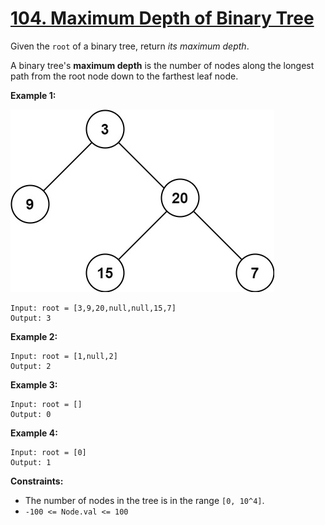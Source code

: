 # [104. Maximum Depth of Binary Tree](https://leetcode.com/problems/maximum-depth-of-binary-tree/)

Given the `root` of a binary tree, return *its maximum depth*.

A binary tree's **maximum depth** is the number of nodes along the longest path from the root node down to the farthest leaf node.

**Example 1:**

![tmp tree](tmp-tree.jpg)

    Input: root = [3,9,20,null,null,15,7]
    Output: 3

**Example 2:**

    Input: root = [1,null,2]
    Output: 2

**Example 3:**

    Input: root = []
    Output: 0

**Example 4:**

    Input: root = [0]
    Output: 1

**Constraints:**

- The number of nodes in the tree is in the range `[0, 10^4]`.
- `-100 <= Node.val <= 100`
